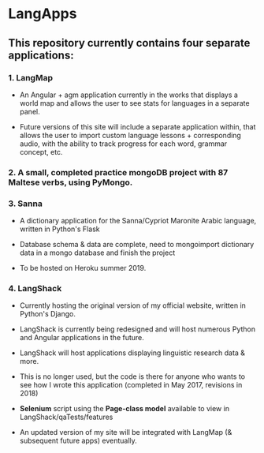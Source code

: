 # LangApps

## This repository currently contains four separate applications:

### 1. LangMap 
- An Angular + agm application currently in the works that displays a world map and allows the user to see stats for languages in a separate panel.

- Future versions of this site will include a separate application within, that allows the user to import custom language lessons + corresponding audio, with the ability to track progress for each word, grammar concept, etc.

### 2. A small, completed practice mongoDB project with 87 Maltese verbs, using PyMongo.

### 3. Sanna 

- A dictionary application for the Sanna/Cypriot Maronite Arabic language, written in Python's Flask

- Database schema & data are complete, need to mongoimport dictionary data in a mongo database and finish the project

- To be hosted on Heroku summer 2019.

### 4. LangShack
- Currently hosting the original version of my official website, written in Python's Django.

- LangShack is currently being redesigned and will host numerous Python and Angular applications in the future.

- LangShack will host applications displaying linguistic research data & more.

- This is no longer used, but the code is there for anyone who wants to see how I wrote this application (completed in May 2017, revisions in 2018)

- __Selenium__ script using the **Page-class model** available to view in LangShack/qaTests/features 

- An updated version of my site will be integrated with LangMap (& subsequent future apps) eventually.
